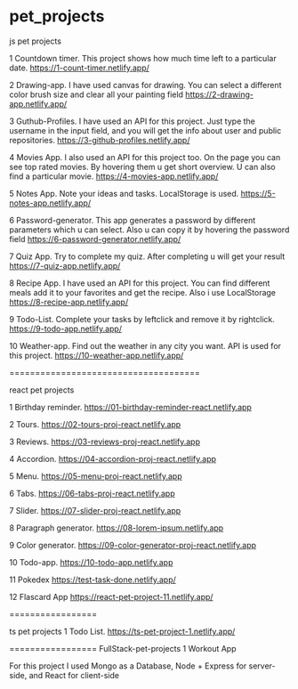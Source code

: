 # pet_projects

js pet projects

1 Countdown timer.
This project shows how much time left to a particular date.
https://1-count-timer.netlify.app/

2 Drawing-app.
I have used canvas for drawing. You can select a different color brush size and clear all your painting field
https://2-drawing-app.netlify.app/

3 Guthub-Profiles.
I have used an API for this project. Just type the username in the input field, and you will get the info about user and public repositories.
https://3-github-profiles.netlify.app/

4 Movies App.
I also used an API for this project too. On the page you can see top rated movies. By hovering them u get short overview. U can also find a particular movie.
https://4-movies-app.netlify.app/

5 Notes App.
Note your ideas and tasks. LocalStorage is used.
https://5-notes-app.netlify.app/

6 Password-generator.
This app generates a password by different parameters which u can select. Also u can copy it by hovering the password field
https://6-password-generator.netlify.app/

7 Quiz App.
Try to complete my quiz. After completing u will get your result
https://7-quiz-app.netlify.app/

8 Recipe App.
I have used an API for this project. You can find different meals add it to your favorites and get the recipe. Also i use LocalStorage
https://8-recipe-app.netlify.app/

9 Todo-List.
Complete your tasks by leftclick and remove it by rightclick.
https://9-todo-app.netlify.app/

10 Weather-app.
Find out the weather in any city you want. API is used for this project.
https://10-weather-app.netlify.app/

=====================================

react pet projects

1 Birthday reminder.
https://01-birthday-reminder-react.netlify.app

2 Tours.
https://02-tours-proj-react.netlify.app

3 Reviews.
https://03-reviews-proj-react.netlify.app

4 Accordion.
https://04-accordion-proj-react.netlify.app

5 Menu.
https://05-menu-proj-react.netlify.app

6 Tabs.
https://06-tabs-proj-react.netlify.app

7 Slider.
https://07-slider-proj-react.netlify.app

8 Paragraph generator.
https://08-lorem-ipsum.netlify.app

9 Color generator.
https://09-color-generator-proj-react.netlify.app

10 Todo-app.
https://10-todo-app.netlify.app

11 Pokedex
https://test-task-done.netlify.app/

12 Flascard App
https://react-pet-project-11.netlify.app/

=================

ts pet projects
1 Todo List.
https://ts-pet-project-1.netlify.app/

=================
FullStack-pet-projects
1 Workout App

For this project I used Mongo as a Database, Node + Express for server-side, and React for client-side
